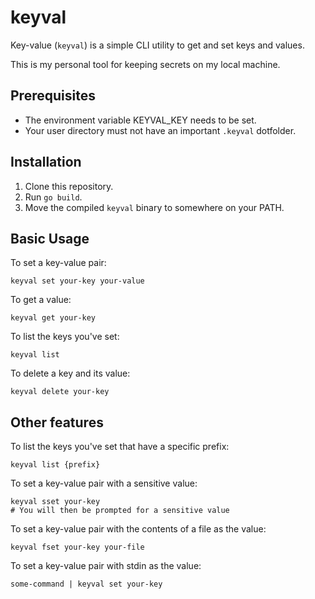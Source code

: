 # keyval

Key-value (`keyval`) is a simple CLI utility to get and set keys and values.

This is my personal tool for keeping secrets on my local machine.

## Prerequisites

- The environment variable KEYVAL_KEY needs to be set.
- Your user directory must not have an important `.keyval` dotfolder.

## Installation

1. Clone this repository.
2. Run `go build`.
3. Move the compiled `keyval` binary to somewhere on your PATH.

## Basic Usage

To set a key-value pair:

```shell
keyval set your-key your-value
```


To get a value:

```shell
keyval get your-key
```

To list the keys you've set:

```shell
keyval list
```


To delete a key and its value:

```shell
keyval delete your-key
```

## Other features

To list the keys you've set that have a specific prefix:

```shell
keyval list {prefix}
```

To set a key-value pair with a sensitive value:

```shell
keyval sset your-key
# You will then be prompted for a sensitive value
```

To set a key-value pair with the contents of a file as the value:

```shell
keyval fset your-key your-file
```

To set a key-value pair with stdin as the value:

```shell
some-command | keyval set your-key
```
